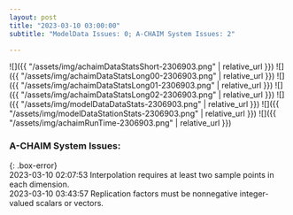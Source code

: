 ```yaml
---
layout: post
title: "2023-03-10 03:00:00"
subtitle: "ModelData Issues: 0; A-CHAIM System Issues: 2"

---
```


![]({{ "/assets/img/achaimDataStatsShort-2306903.png" | relative_url }})
![]({{ "/assets/img/achaimDataStatsLong00-2306903.png" | relative_url }})
![]({{ "/assets/img/achaimDataStatsLong01-2306903.png" | relative_url }})
![]({{ "/assets/img/achaimDataStatsLong02-2306903.png" | relative_url }})
![]({{ "/assets/img/modelDataDataStats-2306903.png" | relative_url }})
![]({{ "/assets/img/modelDataStationStats-2306903.png" | relative_url }})
![]({{ "/assets/img/achaimRunTime-2306903.png" | relative_url }})


### A-CHAIM System Issues:  
  
{: .box-error}  
2023-03-10 02:07:53 Interpolation requires at least two sample points in each dimension.  
2023-03-10 03:43:57 Replication factors must be nonnegative integer-valued scalars or vectors.  
